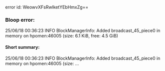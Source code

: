 error id: WeowvXFsRwlketYEbHmxZg==
### Bloop error:

25/06/18 00:36:23 INFO BlockManagerInfo: Added broadcast_45_piece0 in memory on hpomen:46005 (size: 6.1 KiB, free: 4.5 GiB)
#### Short summary: 

25/06/18 00:36:23 INFO BlockManagerInfo: Added broadcast_45_piece0 in memory on hpomen:46005 (size: ...